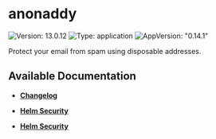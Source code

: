 # anonaddy

![Version: 13.0.12](https://img.shields.io/badge/Version-13.0.12-informational?style=flat-square) ![Type: application](https://img.shields.io/badge/Type-application-informational?style=flat-square) ![AppVersion: "0.14.1"](https://img.shields.io/badge/AppVersion-"0.14.1"-informational?style=flat-square)

Protect your email from spam using disposable addresses.

## Available Documentation

- [**Changelog**](CHANGELOG)

- [**Helm Security**](container-security)

- [**Helm Security**](helm-security)

